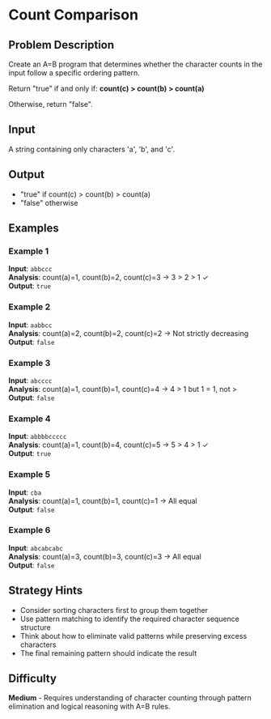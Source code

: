 # Count Comparison

## Problem Description
Create an A=B program that determines whether the character counts in the input follow a specific ordering pattern.

Return "true" if and only if: **count(c) > count(b) > count(a)**

Otherwise, return "false".

## Input
A string containing only characters 'a', 'b', and 'c'.

## Output
- "true" if count(c) > count(b) > count(a)
- "false" otherwise

## Examples

### Example 1
**Input**: `abbccc`  
**Analysis**: count(a)=1, count(b)=2, count(c)=3 → 3 > 2 > 1 ✓  
**Output**: `true`

### Example 2
**Input**: `aabbcc`  
**Analysis**: count(a)=2, count(b)=2, count(c)=2 → Not strictly decreasing  
**Output**: `false`

### Example 3
**Input**: `abcccc`  
**Analysis**: count(a)=1, count(b)=1, count(c)=4 → 4 > 1 but 1 = 1, not >  
**Output**: `false`

### Example 4
**Input**: `abbbbccccc`  
**Analysis**: count(a)=1, count(b)=4, count(c)=5 → 5 > 4 > 1 ✓  
**Output**: `true`

### Example 5
**Input**: `cba`  
**Analysis**: count(a)=1, count(b)=1, count(c)=1 → All equal  
**Output**: `false`

### Example 6
**Input**: `abcabcabc`  
**Analysis**: count(a)=3, count(b)=3, count(c)=3 → All equal  
**Output**: `false`

## Strategy Hints
- Consider sorting characters first to group them together
- Use pattern matching to identify the required character sequence structure
- Think about how to eliminate valid patterns while preserving excess characters
- The final remaining pattern should indicate the result

## Difficulty
**Medium** - Requires understanding of character counting through pattern elimination and logical reasoning with A=B rules.